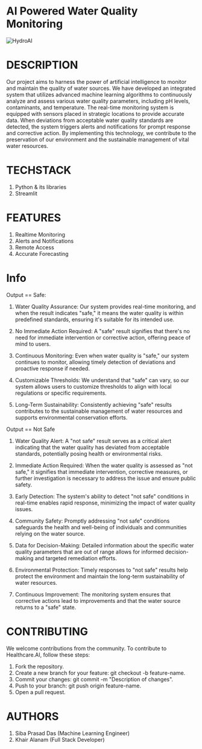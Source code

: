 
# AI Powered Water Quality Monitoring
![HydroAI](https://www.google.com/url?sa=i&url=https%3A%2F%2Fwww.airtel.in%2Fblog%2Fbusiness%2Fiot-based-smart-water-quality-monitoring-and-control-system%2F&psig=AOvVaw2PIhspslJepakhYNPZ-URq&ust=1699129915183000&source=images&cd=vfe&opi=89978449&ved=0CBIQjRxqFwoTCJD9oanWqIIDFQAAAAAdAAAAABAE)


# DESCRIPTION
Our project aims to harness the power of artificial intelligence to monitor and maintain the quality of water sources. We have developed an integrated system that utilizes advanced machine learning algorithms to continuously analyze and assess various water quality parameters, including pH levels, contaminants, and temperature. The real-time monitoring system is equipped with sensors placed in strategic locations to provide accurate data. When deviations from acceptable water quality standards are detected, the system triggers alerts and notifications for prompt response and corrective action. By implementing this technology, we contribute to the preservation of our environment and the sustainable management of vital water resources.

# TECHSTACK
  1. Python & its libraries
  2. Streamlit

# FEATURES
  1. Realtime Monitoring
  2. Alerts and Notifications
  3. Remote Access
  4. Accurate Forecasting

# Info
Output == Safe:
1. Water Quality Assurance: Our system provides real-time monitoring, and when the result indicates "safe," it means the water quality is within predefined standards, ensuring it's suitable for its intended use.

2. No Immediate Action Required: A "safe" result signifies that there's no need for immediate intervention or corrective action, offering peace of mind to users.

3. Continuous Monitoring: Even when water quality is "safe," our system continues to monitor, allowing timely detection of deviations and proactive response if needed.

4. Customizable Thresholds: We understand that "safe" can vary, so our system allows users to customize thresholds to align with local regulations or specific requirements.

5. Long-Term Sustainability: Consistently achieving "safe" results contributes to the sustainable management of water resources and supports environmental conservation 
   efforts.

Output == Not Safe
1. Water Quality Alert: A "not safe" result serves as a critical alert indicating that the water quality has deviated from acceptable standards, potentially posing health or environmental risks.

2. Immediate Action Required: When the water quality is assessed as "not safe," it signifies that immediate intervention, corrective measures, or further investigation is necessary to address the issue and ensure public safety.

3. Early Detection: The system's ability to detect "not safe" conditions in real-time enables rapid response, minimizing the impact of water quality issues.

4. Community Safety: Promptly addressing "not safe" conditions safeguards the health and well-being of individuals and communities relying on the water source.

5. Data for Decision-Making: Detailed information about the specific water quality parameters that are out of range allows for informed decision-making and targeted remediation efforts.

6. Environmental Protection: Timely responses to "not safe" results help protect the environment and maintain the long-term sustainability of water resources.

7. Continuous Improvement: The monitoring system ensures that corrective actions lead to improvements and that the water source returns to a "safe" state.

# CONTRIBUTING
We welcome contributions from the community. To contribute to Healthcare.AI, follow these steps:

1. Fork the repository.
2. Create a new branch for your feature: git checkout -b feature-name.
3. Commit your changes: git commit -m "Description of changes".
4. Push to your branch: git push origin feature-name.
5. Open a pull request.

# AUTHORS
1. Siba Prasad Das (Machine Learning Engineer) 
2. Khair Alanam (Full Stack Developer)

